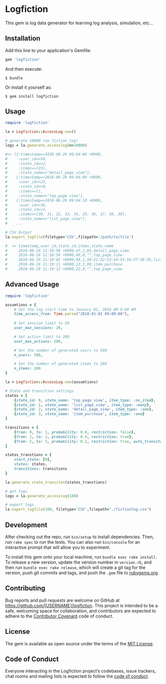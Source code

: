 # Logfiction

This gem is log data generator for learning log analysis, simulation, etc...

## Installation

Add this line to your application's Gemfile:

```ruby
gem 'logfiction'
```

And then execute:

    $ bundle

Or install it yourself as:

    $ gem install logfiction

## Usage
```ruby
require 'logfiction'

la = Logfiction::AccessLog.new()

# generate 10000 row fiction log!
logs = la.generate_accesslog(n=10000)

#=> [{:timestamp=>2018-06-29 09:04:08 +0900,
#     :user_id=>54,
#     :state_id=>2,
#     :items=>[23],
#     :state_name=>"detail_page_view"},
#    {:timestamp=>2018-06-29 09:04:09 +0900,
#     :user_id=>23,
#     :state_id=>0,
#     :items=>[],
#     :state_name=>"top_page_view"},
#    {:timestamp=>2018-06-29 09:04:10 +0900,
#     :user_id=>36,
#     :state_id=>1,
#     :items=>[30, 31, 32, 33, 34, 35, 36, 37, 38, 39],
#     :state_name=>"list_page_view"},
#    ...

# CSV Output
la.export_logfile(filetype='CSV',filepath='/path/to/file')

#  => timestamp,user_id,state_id,items,state_name
#     2018-06-29 11:18:58 +0900,47,2,65,detail_page_view
#     2018-06-29 11:18:59 +0900,66,0,"",top_page_view
#     2018-06-29 11:19:02 +0900,64,1,50:51:52:53:54:55:56:57:58:59,list_page_view
#     2018-06-29 11:19:11 +0900,12,3,89,item_purchase
#     2018-06-29 11:19:12 +0900,12,0,"",top_page_view
```

## Advanced Usage
```ruby
require 'logfiction'

assumtions = {
    # Set the log start time to January 01, 2018 AM 9:00 AM
    time_access_from: Time.parse("2018-01-01 09:00:00"),
    
    # Set session limit to 20
    user_max_sessions: 20,

    # Set action limit to 200
    user_max_actions: 100,

    # Set the number of generated users to 500
    n_users: 500,

    # Set the number of generated items to 200
    n_items: 200
}

la = Logfiction::AccessLog.new(assumtions)

# State and transition settings
states = [
    {state_id: 0, state_name: 'top_page_view', item_type: :no_item},
    {state_id: 1, state_name: 'list_page_view', item_type: :many},
    {state_id: 2, state_name: 'detail_page_view', item_type: :one},
    {state_id: 3, state_name: 'item_purchase', item_type: :one}
]

transitions = [
    {from: 0, to: 1, probability: 0.6, restriction: false},
    {from: 1, to: 2, probability: 0.4, restriction: true},
    {from: 2, to: 3, probability: 0.2, restriction: true, auto_transiton: 0}
]

states_transtions = {
    start_state: [0],
    states: states,
    transitions: transitions
}

la.generate_state_transiton(states_transtions)

# get logs
logs = la.generate_accesslog(100)

# export logs
la.export_logfile(100, filetype='CSV',filepath="./fictionlog.csv")
```

## Development

After checking out the repo, run `bin/setup` to install dependencies. Then, run `rake spec` to run the tests. You can also run `bin/console` for an interactive prompt that will allow you to experiment.

To install this gem onto your local machine, run `bundle exec rake install`. To release a new version, update the version number in `version.rb`, and then run `bundle exec rake release`, which will create a git tag for the version, push git commits and tags, and push the `.gem` file to [rubygems.org](https://rubygems.org).

## Contributing

Bug reports and pull requests are welcome on GitHub at https://github.com/[USERNAME]/logfiction. This project is intended to be a safe, welcoming space for collaboration, and contributors are expected to adhere to the [Contributor Covenant](http://contributor-covenant.org) code of conduct.

## License

The gem is available as open source under the terms of the [MIT License](https://opensource.org/licenses/MIT).

## Code of Conduct

Everyone interacting in the Logfiction project’s codebases, issue trackers, chat rooms and mailing lists is expected to follow the [code of conduct](https://github.com/[USERNAME]/logfiction/blob/master/CODE_OF_CONDUCT.md).
